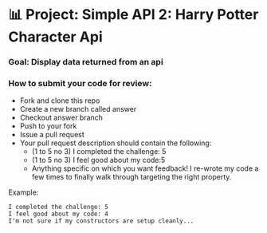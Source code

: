 # 📊 Project: Simple API 2: Harry Potter Character Api

### Goal: Display data returned from an api

### How to submit your code for review:

- Fork and clone this repo
- Create a new branch called answer
- Checkout answer branch
- Push to your fork
- Issue a pull request
- Your pull request description should contain the following:
  - (1 to 5 no 3) I completed the challenge: 5
  - (1 to 5 no 3) I feel good about my code:5 
  - Anything specific on which you want feedback! I re-wrote my code a few times to finally walk through targeting the right property. 

Example:
```
I completed the challenge: 5
I feel good about my code: 4
I'm not sure if my constructors are setup cleanly...
```

